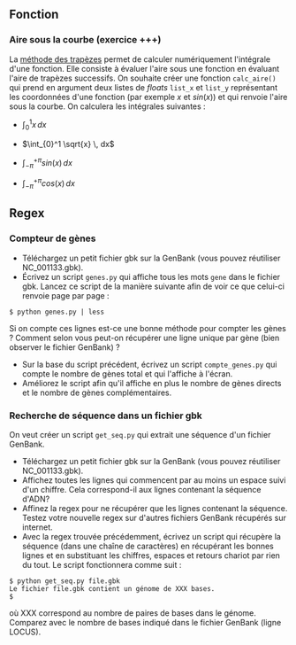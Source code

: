 ## Fonction


### Aire sous la courbe (exercice +++)

La [méthode des trapèzes](https://fr.wikipedia.org/wiki/M%C3%A9thode_des_trap%C3%A8zes) permet de calculer numériquement l'intégrale d'une fonction. Elle consiste à évaluer l'aire sous une fonction en évaluant l'aire de trapèzes successifs. On souhaite créer une fonction `calc_aire()` qui prend en argument deux listes de *floats* `list_x` et `list_y` représentant les coordonnées d'une fonction (par exemple $x$ et $sin(x)$) et qui renvoie l'aire sous la courbe. On calculera les intégrales suivantes :

- $\int_{0}^{1} x \, dx$

- $\int_{0}^1 \sqrt{x} \, dx$

- $\int_{-\pi}^{+\pi} sin(x) \,dx$

- $\int_{-\pi}^{+\pi} cos(x) \,dx$



## Regex


### Compteur de gènes

- Téléchargez un petit fichier gbk sur la GenBank (vous pouvez réutiliser NC_001133.gbk).
- Écrivez un script `genes.py` qui affiche tous les mots `gene` dans le fichier gbk. Lancez ce script de la manière suivante afin de voir ce que celui-ci renvoie page par page :
```
$ python genes.py | less
```
Si on compte ces lignes est-ce une bonne méthode pour compter les gènes ? Comment selon vous peut-on récupérer une ligne unique par gène (bien observer le fichier GenBank) ?
- Sur la base du script précédent, écrivez un script `compte_genes.py` qui compte le nombre de gènes total et qui l'affiche à l'écran.
- Améliorez le script afin qu'il affiche en plus le nombre de gènes directs et le nombre de gènes complémentaires.


### Recherche de séquence dans un fichier gbk

On veut créer un script `get_seq.py` qui extrait une séquence d'un fichier GenBank.

- Téléchargez un petit fichier gbk sur la GenBank (vous pouvez réutiliser NC_001133.gbk).
- Affichez toutes les lignes qui commencent par au moins un espace suivi d'un chiffre. Cela correspond-il aux lignes contenant la séquence d'ADN?
- Affinez la regex pour ne récupérer que les lignes contenant la séquence. Testez votre nouvelle regex sur d'autres fichiers GenBank récupérés sur internet.
- Avec la regex trouvée précédemment, écrivez un script qui récupère la séquence (dans une chaîne de caractères) en récupérant les bonnes lignes et en substituant les chiffres, espaces et retours chariot par rien du tout. Le script fonctionnera comme suit :
```
$ python get_seq.py file.gbk
Le fichier file.gbk contient un génome de XXX bases.
$
```
où XXX correspond au nombre de paires de bases dans le génome. Comparez avec le nombre de bases indiqué dans le fichier GenBank (ligne LOCUS).
